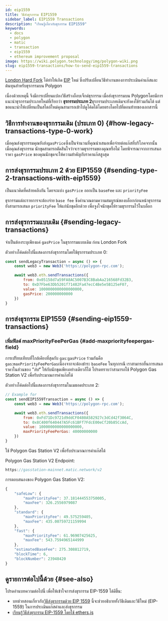 ```yaml
---
id: eip1559
title: วิธีส่งธุรกรรม EIP1559
sidebar_label: EIP1559 Transactions
description: "เรียนรู้เกี่ยวกับธุรกรรม EIP1559"
keywords:
  - docs
  - polygon
  - matic
  - transaction
  - eip1559
  - ethereum improvement proposal
image: https://wiki.polygon.technology/img/polygon-wiki.png
slug: eip1559-transactions/how-to-send-eip1559-transactions
---
```


[London Hard Fork](https://blog.polygon.technology/eip-1559-upgrades-are-going-live-on-polygon-mainnet/) ได้ทำให้เกิด [EIP](https://eips.ethereum.org/EIPS/eip-1559) ใหม่ ซึ่งปรับเปลี่ยนวิธีทำงานของการประเมินค่าแก๊สและต้นทุนสำหรับธุรกรรมบน Polygon

เนื่องด้วยเหตุนี้ จึงมีการเปลี่ยนแปลงวิธีสร้างอ็อบเจ็กต์ธุรกรรม เมื่อส่งธุรกรรมบน Polygonโดยมีการแนะนำธุรกรรมประเภทใหม่ที่เรียกว่า **ธุรกรรมประเภท 2**ธุรกรรมประเภทเดิมจะยังคงใช้ร่วมกันได้ แต่ขอแนะนำให้เปลี่ยนเป็นสไตล์ใหม่คุณสามารถเข้าไปดูโค้ดได้โดยตรงโดยไปที่ตอนท้ายของเอกสารนี้

## วิธีการทำงานของธุรกรรมเดิม (ประเภท 0) {#how-legacy-transactions-type-0-work}

เมื่อคุณส่งธุรกรรมคุณยังส่ง`gasPrice`ซึ่งเป็นจำนวนที่คุณนำเสนอเพื่อจ่ายต่อแก๊สที่บริโภคจากนั้น เมื่อคุณส่งธุรกรรม นักขุดสามารถตัดสินใจว่าจะรวมธุรกรรมของคุณหรือไม่ โดยพิจารณาจากการเสนอราคา `gasPrice` ของคุณนักขุดจะให้ความสำคัญกับราคาแก๊สสูงสุด

## การส่งธุรกรรมประเภท 2 ด้วย EIP1559 {#sending-type-2-transactions-with-eip1559}

เป็นแนวคิดที่คล้ายคลึงกัน โดยจะแบ่ง `gasPrice` ออกเป็น `baseFee` และ `priorityFee`

ธุรกรรมแต่ละรายการจะต้องจ่าย `base fee` ซึ่งคำนวณตามความสมบูรณ์ของบล็อกก่อนหน้าธุรกรรมยังสามารถเสนอ `priorityFee` ให้แก่นักขุดอีกด้วย เพื่อจูงใจนักขุดให้รวมธุรกรรมไว้ในบล็อก

## การส่งธุรกรรมแบบเดิม {#sending-legacy-transactions}

จำเป็นต้องระบุเพียงแค่ `gasPrice` ในธุรกรรมแบบเดิม ก่อน London Fork

ตัวอย่างโค้ดต่อไปนี้แสดงการส่งธุรกรรมโดยใช้ธุรกรรมประเภท 0:

```jsx
const sendLegacyTransaction = async () => {
    const web3 = new Web3('https://polygon-rpc.com');

    await web3.eth.sendTransactions({
        from: 0x05158d7a59FA8AC5007B3C8BabAa216568Fd32B3,
        to: 0xD7Fbe63Db5201f71482Fa47ecC4Be5e5B125eF07,
        value: 1000000000000000000,
        gasPrice: 200000000000
    })
}
```

## การส่งธุรกรรม EIP1559 {#sending-eip1559-transactions}

### เพิ่มฟิลด์ maxPriorityFeePerGas {#add-maxpriorityfeepergas-field}

การเปรียบเทียบที่ใกล้เคียงที่สุดกับ `gas`:`gasPrice` ร่วมกันคือ `gas`:`maxPriorityFeePerGas`เนื่องจากจะต้องชำระ `baseFee` ในทุกกรณี เราสามารถยื่นการเสนอราคาในส่วนของ *"ทิป"* ให้กับนักขุดเพียงอย่างเดียวก็ได้ โปรดทราบว่าสามารถใช้ Polygon Gas Station V2 เพื่อรับประมาณการค่าแก๊สได้

ตัวอย่างโค้ดต่อไปนี้แสดงการส่งธุรกรรมในเมธอดประเภท 2:

```jsx
// Example for
const sendEIP1559Transaction = async () => {
    const web3 = new Web3('https://polygon-rpc.com');

    await web3.eth.sendTransactions({
        from: 0xFd71Dc9721d9ddCF0480A582927c3dCd42f3064C,
        to: 0x8C400f640447A5Fc61BFf7FdcE00eCf20b85CcAd,
        value: 1000000000000000000,
        maxPriorityFeePerGas: 40000000000
    })
}
```

ใช้ Polygon Gas Station V2 เพื่อรับประมาณการค่าแก๊สได้

Polygon Gas Station V2 Endpoint:

```jsx
https://gasstation-mainnet.matic.network/v2
```

การตอบสนองของ Polygon Gas Station V2:

```jsx
{
	"safeLow": {
		"maxPriorityFee": 37.181444553750005,
		"maxFee": 326.2556979087
	},
	"standard": {
		"maxPriorityFee": 49.575259405,
		"maxFee": 435.00759721159994
	},
	"fast": {
		"maxPriorityFee": 61.96907425625,
		"maxFee": 543.7594965144999
	},
	"estimatedBaseFee": 275.308812719,
	"blockTime": 6,
	"blockNumber": 23948420
}
```

## ดูรายการต่อไปนี้ด้วย {#see-also}

โปรดอ่านบทความต่อไปนี้ เพื่อให้เข้าใจการส่งธุรกรรม EIP-1559 ได้ดีขึ้น:

* บทช่วยสอนเกี่ยวกับ[วิธีส่งธุรกรรมด้วย EIP 1559](https://docs.alchemy.com/alchemy/guides/eip-1559/send-tx-eip-1559) นี้จะช่วยอธิบายทั้งวิธีเดิมและวิธีใหม่ (EIP-1559) ในการประเมินแก๊สค่าและส่งธุรกรรม
* [เรียนรู้วิธีส่งธุรกรรม EIP-1559 โดยใช้ ethers.js](https://www.quicknode.com/guides/web3-sdks/how-to-send-an-eip-1559-transaction)
